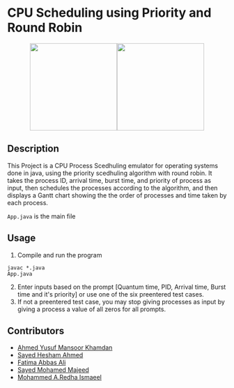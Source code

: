 # CPU Scheduling using Priority and Round Robin
<p align=center><img src="https://github.com/TheJaberi/Benefit-AI-Hackathon-2024/assets/151864110/4625146f-211d-4d8a-a3a4-f242dbcf8961" width="200"><img src="https://github.com/TheJaberi/Benefit-AI-Hackathon-2024/assets/151864110/d94f0417-596a-4f91-9614-488ceff25b50" width="200"><p>

## Description
This Project is a CPU Process Scedhuling emulator for operating systems done in java, using the priority scedhuling algorithm with round robin. It takes the process ID, arrival time, burst time, and priority of process as input, then schedules the processes according to the algorithm, and then displays a Gantt chart showing the the order of processes and time taken by each process.

`App.java` is the main file

## Usage
1. Compile and run the program
```
javac *.java
App.java
```
2. Enter inputs based on the prompt [Quantum time, PID, Arrival time, Burst time and it's priority] or use one of the six preentered test cases.
3. If not a preentered test case, you may stop giving processes as input by giving a process a value of all zeros for all prompts.

## Contributors
* [Ahmed Yusuf Mansoor Khamdan](https://github.com/codemanbh) 
* [Sayed Hesham Ahmed](https://github.com/heshamalmosawi)
* [Fatima Abbas Ali](https://github.com/xlvk)
* [Sayed Mohamed Majeed](https://github.com/altenen-dev)
* [Mohammed A.Redha Ismaeel](https://github.com/MohammedRedha126)